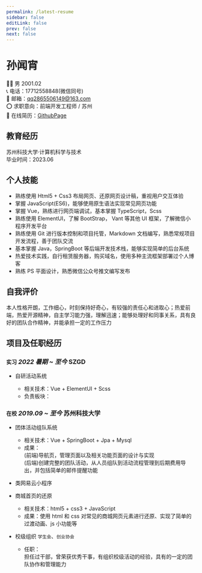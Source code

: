 ```yaml
---
permalink: /latest-resume
sidebar: false
editLink: false
prev: false
next: false
---
```


# 孙闻宵

👨‍💻 男 2001.02  
📞 电话：17712558848(微信同号)  
📧 邮箱：qq2865506149@163.com  
⭕ 求职意向：前端开发工程师 / 苏州  
📑 在线简历：[GithubPage](https://Shaw-Sun.github.io/latest-resume)

## 教育经历

苏州科技大学·计算机科学与技术  
毕业时间：2023.06

## 个人技能

- 熟练使用 Html5 + Css3 布局网页、还原网页设计稿，重视用户交互体验
- 掌握 JavaScript(ES6)，能够使用原生语法实现常见网页功能
- 掌握 Vue，熟练进行网页端调试，基本掌握 TypeScript，Scss
- 熟练使用 ElementUI，了解 BootStrap， Vant 等其他 UI 框架，了解微信小程序开发平台
- 熟练使用 Git 进行版本控制和项目托管，Markdown 文档编写，熟悉常规项目开发流程，善于团队交流
- 基本掌握 Java，SpringBoot 等后端开发技术栈，能够实现简单的后台系统
- 热爱技术实践，自行租赁服务器，购买域名，使用多种主流框架部署过个人博客
- 熟练 PS 平面设计，熟悉微信公众号推文编写发布

## 自我评价

本人性格开朗，工作细心，时刻保持好奇心，有较强的责任心和进取心；热爱前端，热爱开源精神，自主学习能力强，理解迅速；能够处理好和同事关系，具有良好的团队合作精神，并能承担一定的工作压力

## 项目及任职经历

### `实习` _2022 暑期 ~ 至今_ **SZGD**

- 自研活动系统

  - 相关技术：Vue + ElementUI + Scss
  - 负责板块：

### `在校` _2019.09 ~ 至今_ **苏州科技大学**

- 团体活动组队系统

  - 相关技术：Vue + SpringBoot + Jpa + Mysql
  - 成果：  
    (前端)导航页，管理页面以及相关功能页面的设计与实现  
    (后端)创建完整的团队活动，从人员组队到活动流程管理到后期费用导出，并包括简单的邮件提醒功能

- 类网易云小程序
- 商城首页的还原

  - 相关技术：html5 + css3 + JavaScript
  - 成果：使用 html 和 css 对常见的商城网页元素进行还原、实现了简单的过渡动画、js 小功能等

- 校级组织 `学生会`、`创业协会`
  
  - 任职：  
    担任过干部，曾荣获优秀干事，有组织校级活动的经验，具有的一定的团队协作和管理能力

<!-- https://resume.congm.in/ -->
